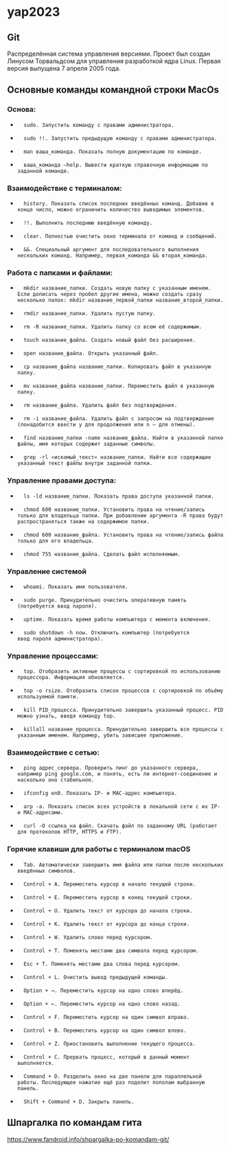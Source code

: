 # yap2023

## Git
Распределённая система управления версиями. Проект был создан Линусом Торвальдсом для управления разработкой ядра Linux. Первая версия выпущена 7 апреля 2005 года.

## Основные команды командной строки MacOs
### Основа:
* 		sudo. Запустить команду с правами администратора.
* 		sudo !!. Запустить предыдущую команду с правами администратора.
* 		man ваша_команда. Показать полную документацию по команде.
* 		ваша_команда —help. Вывести краткую справочную информацию по заданной команде.
### Взаимодействие с терминалом:
* 		history. Показать список последних введённых команд. Добавив в конце число, можно ограничить количество выводимых элементов.
* 		!!. Выполнить последнюю введённую команду.
* 		clear. Полностью очистить окно терминала от команд и сообщений.
* 		&&. Специальный аргумент для последовательного выполнения нескольких команд. Например, первая_команда && вторая_команда.
### Работа с папками и файлами:
* 		mkdir название_папки. Создать новую папку с указанным именем. Если дописать через пробел другие имена, можно создать сразу несколько папок: mkdir название_первой_папки название_второй_папки.
* 		rmdir название_папки. Удалить пустую папку.
* 		rm -R название_папки. Удалить папку со всем её содержимым.
* 		touch название_файла. Создать новый файл без расширения.
* 		open название_файла. Открыть указанный файл.
* 		cp название_файла название_папки. Копировать файл в указанную папку.
* 		mv название_файла название_папки. Переместить файл в указанную папку.
* 		rm название_файла. Удалить файл без подтверждения.
* 		rm -i название_файла. Удалить файл с запросом на подтверждение (понадобится ввести y для продолжения или n — для отмены).
* 		find название_папки -name название_файла. Найти в указанной папке файлы, имя которых содержит заданные символы.
* 		grep -rl «искомый_текст« название_папки. Найти все содержащие указанный текст файлы внутри заданной папки.
### Управление правами доступа:
* 		ls -ld название_папки. Показать права доступа указанной папки.
* 		chmod 600 название_папки. Установить права на чтение/запись только для владельца папки. При добавлении аргумента -R права будут распространяться также на содержимое папки.
* 		chmod 600 название_файла. Установить права на чтение/запись файла только для его владельца.
* 		chmod 755 название_файла. Сделать файл исполняемым.
### Управление системой
* 		whoami. Показать имя пользователя.
* 		sudo purge. Принудительно очистить оперативную память (потребуется ввод пароля).
* 		uptime. Показать время работы компьютера с момента включения.
* 		sudo shutdown -h now. Отключить компьютер (потребуется ввод пароля администратора).
### Управление процессами:
* 		top. Отобразить активные процессы с сортировкой по использованию процессора. Информация обновляется.
* 		top -o rsize. Отобразить список процессов с сортировкой по объёму используемой памяти.
* 		kill PID_процесса. Принудительно завершить указанный процесс. PID можно узнать, введя команду top.
* 		killall название_процесса. Принудительно завершить все процессы с указанным именем. Например, убить зависшее приложение.
### Взаимодействие с сетью:
* 		ping адрес_сервера. Проверить пинг до указанного сервера, например ping google.com, и понять, есть ли интернет‑соединение и насколько оно стабильное.
* 		ifconfig en0. Показать IP- и MAC‑адрес компьютера.
* 		arp -a. Показать список всех устройств в локальной сети с их IP- и MAC‑адресами.
* 		curl -O ссылка_на файл. Скачать файл по заданному URL (работает для протоколов HTTP, HTTPS и FTP).

### Горячие клавиши для работы с терминалом macOS
* 		Tab. Автоматически завершить имя файла или папки после нескольких введённых символов.
* 		Control + A. Переместить курсор в начало текущей строки.
* 		Control + E. Переместить курсор в конец текущей строки.
* 		Control + U. Удалить текст от курсора до начала строки.
* 		Control + K. Удалить текст от курсора до конца строки.
* 		Control + W. Удалить слово перед курсором.
* 		Control + T. Поменять местами два символа перед курсором.
* 		Esc + T. Поменять местами два слова перед курсором.
* 		Control + L. Очистить вывод предыдущей команды.
* 		Option + →. Переместить курсор на одно слово вперёд.
* 		Option + ←. Переместить курсор на одно слово назад.
* 		Control + F. Переместить курсор на один символ вправо.
* 		Control + B. Переместить курсор на один символ влево.
* 		Control + Z. Приостановить выполнение текущего процесса.
* 		Control + C. Прервать процесс, который в данный момент выполняется.
* 		Command + D. Разделить окно на две панели для параллельной работы. Последующее нажатие ещё раз поделит пополам выбранную панель.
* 		Shift + Command + D. Закрыть панель.

## Шпаргалка по командам гита
https://www.fandroid.info/shpargalka-po-komandam-git/
